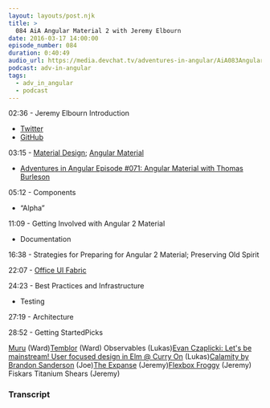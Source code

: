 ```yaml
---
layout: layouts/post.njk
title: >
  084 AiA Angular Material 2 with Jeremy Elbourn
date: 2016-03-17 14:00:00
episode_number: 084
duration: 0:40:49
audio_url: https://media.devchat.tv/adventures-in-angular/AiA083AngularMaterial2.mp3
podcast: adv-in-angular
tags:
  - adv_in_angular
  - podcast
---
```


02:36 - Jeremy Elbourn Introduction

- [Twitter](https://twitter.com/jelbourn)
- [GitHub](https://github.com/jelbourn)

03:15 - [Material Design](https://www.google.com/design/spec/material-design/introduction.html); [Angular Material](https://material.angularjs.org/latest/)

- [Adventures in Angular Episode #071: Angular Material with Thomas Burleson](https://devchat.tv/adventures-in-angular/071-aia-angular-material-with-thomas-burleson)

05:12 - Components

- “Alpha”

11:09 - Getting Involved with Angular 2 Material

- Documentation

16:38 - Strategies for Preparing for Angular 2 Material; Preserving Old Spirit

22:07 -&nbsp;[Office UI Fabric](http://dev.office.com/fabric)

24:23 - Best Practices and Infrastructure

- Testing

27:19 - Architecture

28:52 - Getting StartedPicks

[Muru](http://www.merufilm.com/) (Ward)[Temblor](http://temblor.net/) (Ward) Observables (Lukas)[Evan Czaplicki: Let's be mainstream! User focused design in Elm @ Curry On](https://www.youtube.com/watch?v=oYk8CKH7OhE) (Lukas)[Calamity by Brandon Sanderson](http://www.amazon.com/Calamity-The-Reckoners-Brandon-Sanderson/dp/0385743602) (Joe)[The Expanse](http://www.syfy.com/theexpanse) (Jeremy)[Flexbox Froggy](http://flexboxfroggy.com/) (Jeremy) Fiskars Titanium Shears (Jeremy)

### Transcript
